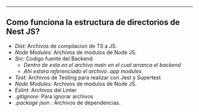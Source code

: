 
---
## Como funciona la estructura de directorios de Nest JS?

- *Dist:* Archivos de compilacion de TS a JS.
- *Node Modules:* Archivos de modulos de Node JS.
- *Src:* Codigo fuente del Backend
	- *Dentro de esta en el archivo main en el cual arranca el backend* 
	- *Ahi estara referenciado el archivo .app modules*
- *Test:* Archivos de Testing para realizar con Jest y Supertest
- *Node Modules:* Archivos de modulos de Node JS.
- *Eslint:* Archivos del Linter
- *.gitignore:* Para ignorar archivos
- *.package json :* Archivos de dependencias.
